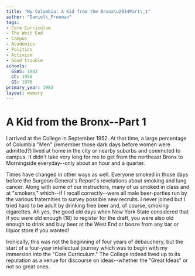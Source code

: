 ```yaml
---
title: "My Columbia: A Kid from the Bronx\u2014Part\_1"
author: "Daniel\_Freeman"
tags:
- Core Curriculum
- The West End
- Campus
- Academics
- Politics
- Activism
- Good trouble
schools:
  GSAS: 1982
  CC: 1956
  GS: 1976
primary_year: 1982
layout: memory
---
```

# A Kid from the Bronx--Part 1

I arrived at the College in September 1952.  At that time, a large percentage of Columbia "Men" (remember those dark days before women were admitted?) lived at home in the city or nearby suburbs and commuted to campus.  It didn't take very long for me to get from the northeast Bronx to Morningside everyday--only about an hour and a quarter.

Times have changed in other ways as well.  Everyone smoked in those days before the Surgeon General's Report's revelations about smoking and lung cancer.  Along with some of our instructors, many of us smoked in class and at "smokers," which--if I recall correctly--were all male beer-parties run by the various fraternities to survey possible new recruits.  I never joined but I tried hard to be adult by drinking free beer and, of course, smoking cigarettes.  Ah yes, the good old days when New York State considered that if you were old enough (18) to register for the draft, you were also old enough to drink and buy beer at the West End or booze from any bar or liquor store if you wanted!

Ironically, this was not the beginning of four years of debauchery, but the start of a four-year intellectual journey which was to begin with my immersion into the "Core Curriculum."  The College indeed lived up to its reputation as a venue for discourse on ideas--whether the "Great Ideas" or not so great ones.
